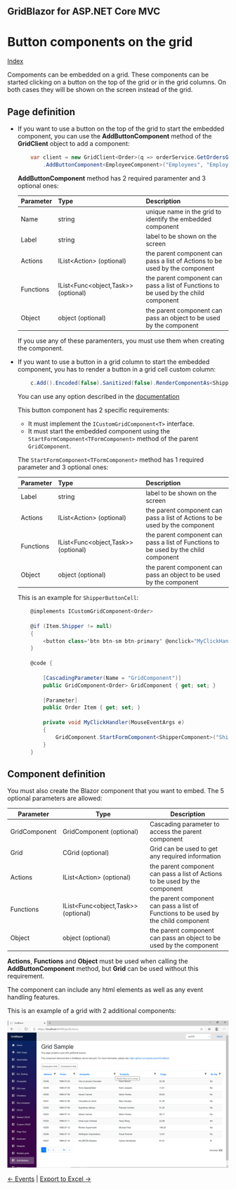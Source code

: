 ## GridBlazor for ASP.NET Core MVC

# Button components on the grid

[Index](Documentation.md)

Compoments can be embedded on a grid. These components can be started clicking on a button on the top of the grid or in the grid columns. On both cases they will be shown on the screen instead of the grid.

## Page definition

* If you want to use a button on the top of the grid to start the embedded component, you can use the **AddButtonComponent** method of the **GridClient** object to add a component:

    ```c#
        var client = new GridClient<Order>(q => orderService.GetOrdersGridRows(columns, q), query, false, "ordersGrid", Columns, locale)
            .AddButtonComponent<EmployeeComponent>("Employees", "Employee's Grid");
    ```

    **AddButtonComponent** method has 2 required paramenter and 3 optional ones:

    Parameter | Type | Description
    --------- | ---- | -----------
    Name| string | unique name in the grid to identify the embedded component
    Label| string | label to be shown on the screen
    Actions | IList<Action<object>> (optional) | the parent component can pass a list of Actions to be used by the component
    Functions | IList<Func<object,Task>> (optional) | the parent component can pass a list of Functions to be used by the child component
    Object | object (optional) | the parent component can pass an object to be used by the component

    If you use any of these paramenters, you must use them when creating the component.

* If you want to use a button in a grid column to start the embedded component, you has to render a button in a grid cell custom column:

    ```c#
        c.Add().Encoded(false).Sanitized(false).RenderComponentAs<ShipperButtonCell>();
    ```
    You can use any option described in the [documentation](Render_button_checkbox_etc_in_a_grid_cell.md)

    This button component has 2 specific requirements:
    - It must implement the ```ICustomGridComponent<T>``` interface. 
    - It must start the embedded component using the ```StartFormComponent<TFormComponent>``` method of the parent ```GridComponent```.
    
    The ```StartFormComponent<TFormComponent>``` method has 1 required parameter and 3 optional ones:

    Parameter | Type | Description
    --------- | ---- | -----------
    Label| string | label to be shown on the screen
    Actions | IList<Action<object>> (optional) | the parent component can pass a list of Actions to be used by the component
    Functions | IList<Func<object,Task>> (optional) | the parent component can pass a list of Functions to be used by the child component
    Object | object (optional) | the parent component can pass an object to be used by the component

    This is an example for ```ShipperButtonCell```:
    ```c#
        @implements ICustomGridComponent<Order>

        @if (Item.Shipper != null)
        {
            <button class='btn btn-sm btn-primary' @onclick="MyClickHandler">View Shipper</button>
        }

        @code {

            [CascadingParameter(Name = "GridComponent")]
            public GridComponent<Order> GridComponent { get; set; }

            [Parameter]
            public Order Item { get; set; }

            private void MyClickHandler(MouseEventArgs e)
            {
                GridComponent.StartFormComponent<ShipperComponent>("Shipper Information", null, null, Item.Shipper);
            }
        }
    ```

## Component definition

You must also create the Blazor component that you want to embed. The 5 optional parameters are allowed:

Parameter | Type | Description
--------- | ---- | -----------
GridComponent | GridComponent<T> (optional) | Cascading parameter to access the parent component
Grid | CGrid<T> (optional) | Grid can be used to get any required information
Actions | IList<Action<object>> (optional) | the parent component can pass a list of Actions to be used by the component
Functions | IList<Func<object,Task>> (optional) | the parent component can pass a list of Functions to be used by the child component
Object | object (optional) | the parent component can pass an object to be used by the component

**Actions**, **Functions** and **Object** must be used when calling the **AddButtonComponent** method, but **Grid** can be used without this requirement.
 
The component can include any html elements as well as any event handling features.

This is an example of a grid with 2 additional components:

![](../images/Button_components.png)


[<- Events](Events.md) | [Export to Excel ->](Excel_export.md)